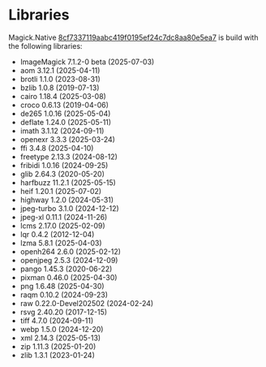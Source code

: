 # Libraries
Magick.Native [8cf7337119aabc419f0195ef24c7dc8aa80e5ea7](https://github.com/dlemstra/Magick.Native/commit/8cf7337119aabc419f0195ef24c7dc8aa80e5ea7) is build with the following libraries:

- ImageMagick 7.1.2-0 beta (2025-07-03)
- aom 3.12.1 (2025-04-11)
- brotli 1.1.0 (2023-08-31)
- bzlib 1.0.8 (2019-07-13)
- cairo 1.18.4 (2025-03-08)
- croco 0.6.13 (2019-04-06)
- de265 1.0.16 (2025-05-04)
- deflate 1.24.0 (2025-05-11)
- imath 3.1.12 (2024-09-11)
- openexr 3.3.3 (2025-03-24)
- ffi 3.4.8 (2025-04-10)
- freetype 2.13.3 (2024-08-12)
- fribidi 1.0.16 (2024-09-25)
- glib 2.64.3 (2020-05-20)
- harfbuzz 11.2.1 (2025-05-15)
- heif 1.20.1 (2025-07-02)
- highway 1.2.0 (2024-05-31)
- jpeg-turbo 3.1.0 (2024-12-12)
- jpeg-xl 0.11.1 (2024-11-26)
- lcms 2.17.0 (2025-02-09)
- lqr 0.4.2 (2012-12-04)
- lzma 5.8.1 (2025-04-03)
- openh264 2.6.0 (2025-02-12)
- openjpeg 2.5.3 (2024-12-09)
- pango 1.45.3 (2020-06-22)
- pixman 0.46.0 (2025-04-30)
- png 1.6.48 (2025-04-30)
- raqm 0.10.2 (2024-09-23)
- raw 0.22.0-Devel202502 (2024-02-24)
- rsvg 2.40.20 (2017-12-15)
- tiff 4.7.0 (2024-09-11)
- webp 1.5.0 (2024-12-20)
- xml 2.14.3 (2025-05-13)
- zip 1.11.3 (2025-01-20)
- zlib 1.3.1 (2023-01-24)
